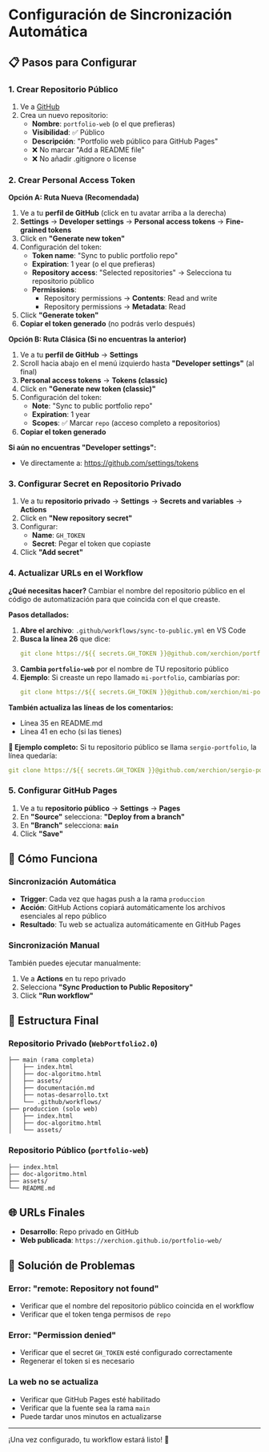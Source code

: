 # Configuración de Sincronización Automática

## 📋 Pasos para Configurar

### 1. Crear Repositorio Público

1. Ve a [GitHub](https://github.com/new)
2. Crea un nuevo repositorio:
   - **Nombre**: `portfolio-web` (o el que prefieras)
   - **Visibilidad**: ✅ Público
   - **Descripción**: "Portfolio web público para GitHub Pages"
   - ❌ No marcar "Add a README file"
   - ❌ No añadir .gitignore o license

### 2. Crear Personal Access Token

**Opción A: Ruta Nueva (Recomendada)**
1. Ve a tu **perfil de GitHub** (click en tu avatar arriba a la derecha)
2. **Settings** → **Developer settings** → **Personal access tokens** → **Fine-grained tokens**
3. Click en **"Generate new token"**
4. Configuración del token:
   - **Token name**: "Sync to public portfolio repo"
   - **Expiration**: 1 year (o el que prefieras)
   - **Repository access**: "Selected repositories" → Selecciona tu repositorio público
   - **Permissions**:
     - Repository permissions → **Contents**: Read and write
     - Repository permissions → **Metadata**: Read
5. Click **"Generate token"**
6. **Copiar el token generado** (no podrás verlo después)

**Opción B: Ruta Clásica (Si no encuentras la anterior)**
1. Ve a tu **perfil de GitHub** → **Settings**
2. Scroll hacia abajo en el menú izquierdo hasta **"Developer settings"** (al final)
3. **Personal access tokens** → **Tokens (classic)**
4. Click en **"Generate new token (classic)"**
5. Configuración del token:
   - **Note**: "Sync to public portfolio repo"
   - **Expiration**: 1 year
   - **Scopes**: ✅ Marcar `repo` (acceso completo a repositorios)
6. **Copiar el token generado**

**Si aún no encuentras "Developer settings":**
- Ve directamente a: https://github.com/settings/tokens

### 3. Configurar Secret en Repositorio Privado

1. Ve a tu **repositorio privado** → **Settings** → **Secrets and variables** → **Actions**
2. Click en **"New repository secret"**
3. Configurar:
   - **Name**: `GH_TOKEN`
   - **Secret**: Pegar el token que copiaste
4. Click **"Add secret"**

### 4. Actualizar URLs en el Workflow

**¿Qué necesitas hacer?**
Cambiar el nombre del repositorio público en el código de automatización para que coincida con el que creaste.

**Pasos detallados:**

1. **Abre el archivo**: `.github/workflows/sync-to-public.yml` en VS Code
2. **Busca la línea 26** que dice:
   ```yaml
   git clone https://${{ secrets.GH_TOKEN }}@github.com/xerchion/portfolio-web.git public-repo
   ```
3. **Cambia `portfolio-web`** por el nombre de TU repositorio público
4. **Ejemplo**: Si creaste un repo llamado `mi-portfolio`, cambiarías por:
   ```yaml
   git clone https://${{ secrets.GH_TOKEN }}@github.com/xerchion/mi-portfolio.git public-repo
   ```

**También actualiza las líneas de los comentarios:**
- Línea 35 en README.md
- Línea 41 en echo (si las tienes)

**📝 Ejemplo completo:**
Si tu repositorio público se llama `sergio-portfolio`, la línea quedaría:
```yaml
git clone https://${{ secrets.GH_TOKEN }}@github.com/xerchion/sergio-portfolio.git public-repo
```

### 5. Configurar GitHub Pages

1. Ve a tu **repositorio público** → **Settings** → **Pages**
2. En **"Source"** selecciona: **"Deploy from a branch"**
3. En **"Branch"** selecciona: **`main`**
4. Click **"Save"**

## 🔄 Cómo Funciona

### Sincronización Automática
- **Trigger**: Cada vez que hagas push a la rama `produccion`
- **Acción**: GitHub Actions copiará automáticamente los archivos esenciales al repo público
- **Resultado**: Tu web se actualiza automáticamente en GitHub Pages

### Sincronización Manual
También puedes ejecutar manualmente:
1. Ve a **Actions** en tu repo privado
2. Selecciona **"Sync Production to Public Repository"**
3. Click **"Run workflow"**

## 📁 Estructura Final

### Repositorio Privado (`WebPortfolio2.0`)
```
├── main (rama completa)
│   ├── index.html
│   ├── doc-algoritmo.html
│   ├── assets/
│   ├── documentación.md
│   ├── notas-desarrollo.txt
│   └── .github/workflows/
├── produccion (solo web)
│   ├── index.html
│   ├── doc-algoritmo.html
│   └── assets/
```

### Repositorio Público (`portfolio-web`)
```
├── index.html
├── doc-algoritmo.html
├── assets/
└── README.md
```

## 🌐 URLs Finales

- **Desarrollo**: Repo privado en GitHub
- **Web publicada**: `https://xerchion.github.io/portfolio-web/`

## 🔧 Solución de Problemas

### Error: "remote: Repository not found"
- Verificar que el nombre del repositorio público coincida en el workflow
- Verificar que el token tenga permisos de `repo`

### Error: "Permission denied"
- Verificar que el secret `GH_TOKEN` esté configurado correctamente
- Regenerar el token si es necesario

### La web no se actualiza
- Verificar que GitHub Pages esté habilitado
- Verificar que la fuente sea la rama `main`
- Puede tardar unos minutos en actualizarse

---

¡Una vez configurado, tu workflow estará listo! 🚀